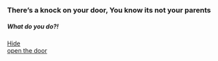 ### There’s a knock on your door, You know its not your parents
##### What do you do?!
[Hide](inside.md)  
[open the door](UR-DEAD.md)


